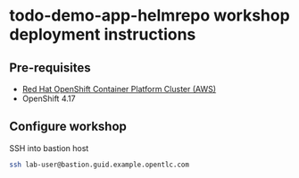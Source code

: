 # todo-demo-app-helmrepo workshop deployment instructions

## Pre-requisites
- [Red Hat OpenShift Container Platform Cluster (AWS)](https://catalog.demo.redhat.com/catalog?item=babylon-catalog-prod/sandboxes-gpte.ocp-wksp.prod&utm_source=webapp&utm_medium=share-link)
- OpenShift 4.17

## Configure workshop
SSH into bastion host
```bash
ssh lab-user@bastion.guid.example.opentlc.com
```